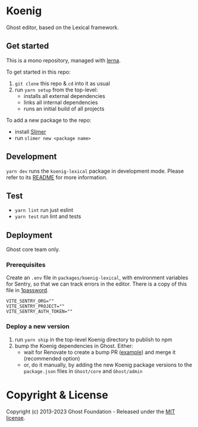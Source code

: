 # Koenig

Ghost editor, based on the Lexical framework.

## Get started

This is a mono repository, managed with [lerna](https://lerna.js.org/).

To get started in this repo:

1. `git clone` this repo & `cd` into it as usual
2. run `yarn setup` from the top-level:
   - installs all external dependencies
   - links all internal dependencies
   - runs an initial build of all projects

To add a new package to the repo:
   - install [Slimer](https://github.com/TryGhost/slimer)
   - run `slimer new <package name>`


## Development

`yarn dev` runs the `koenig-lexical` package in development mode. Please refer to its [README](packages/koenig-lexical/README.md) for more information.

## Test

- `yarn lint` run just eslint
- `yarn test` run lint and tests

## Deployment

Ghost core team only.

### Prerequisites

Create an `.env` file in `packages/koenig-lexical`, with environment variables for Sentry, so that we can track errors in the editor. There is a copy of this file in [1password](https://start.1password.com/open/i?a=FTXJSFO4TFAIVNFNGLK6UWNFTQ&v=2zqurhc5fmj5thjoob4oxwfllq&i=gcx3n7g2y5dibdn6n4zsgtm64y&h=ghost.1password.com).

```
VITE_SENTRY_ORG=""
VITE_SENTRY_PROJECT=""
VITE_SENTRY_AUTH_TOKEN=""
```

### Deploy a new version

1. run `yarn ship` in the top-level Koenig directory to publish to npm
2. bump the Koenig dependencies in Ghost. Either:
   - wait for Renovate to create a bump PR ([example](https://github.com/TryGhost/Ghost/pull/21606)) and merge it (recommended option)
   - or, do it manually, by adding the new Koenig package versions to the `package.json` files in `Ghost/core` and `Ghost/admin`

# Copyright & License

Copyright (c) 2013-2023 Ghost Foundation - Released under the [MIT license](LICENSE).
